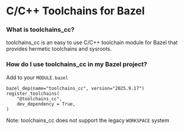 # C/C++ Toolchains for Bazel

### What is toolchains_cc?

toolchains_cc is an easy to use C/C++ toolchain module for Bazel that provides hermetic toolchains and sysroots.

### How do I use toolchains_cc in my Bazel project?

Add to your `MODULE.bazel`

```
bazel_dep(name="toolchains_cc", version="2025.9.17")
register_toolchains(
    "@toolchains_cc",
    dev_dependency = True,
)
```

Note: toolchains_cc does not support the legacy `WORKSPACE` system
